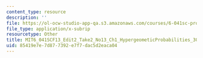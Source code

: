 ```yaml
---
content_type: resource
description: ''
file: https://ol-ocw-studio-app-qa.s3.amazonaws.com/courses/6-041sc-probabilistic-systems-analysis-and-applied-probability-fall-2013/85419e7e7d877392e7f7dac5d2eaca04_MIT6_041SCF13_Edit2_Take2_No13_Ch1_HypergeometicProbabilities_300k.srt
file_type: application/x-subrip
resourcetype: Other
title: MIT6_041SCF13_Edit2_Take2_No13_Ch1_HypergeometicProbabilities_300k.srt
uid: 85419e7e-7d87-7392-e7f7-dac5d2eaca04
---
```

